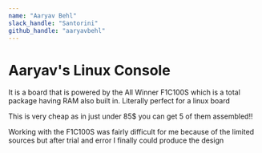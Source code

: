 ```yaml
---
name: "Aaryav Behl"
slack_handle: "Santorini"
github_handle: "aaryavbehl"
---
```


# Aaryav's Linux Console

It is a board that is powered by the All Winner F1C100S which is a total package having RAM also built in. Literally perfect for a linux board

This is very cheap as in just under 85$ you can get 5 of them assembled!!

Working with the F1C100S was fairly difficult for me because of the limited sources but after trial and error I finally could produce the design
